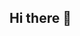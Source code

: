 ## Hi there 👋

<!--
**Aggravated-Joe/Aggravated-Joe** is a ✨ _special_ ✨ repository because its `README.md` (this file) appears on your GitHub profile.

Here are some ideas to get you started:

- 🔭 I’m currently working on stuff adn things
- 🌱 I’m currently learning pyhton
- 🤔 I’m looking for help with ...
- 💬 Ask me about ...
- 📫 How to reach me: ...
- 😄 Pronouns: anything
- ⚡ Fun fact: Giraffes are over a meter tall on average
-->
